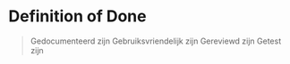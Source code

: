 # Definition of Done

> Gedocumenteerd zijn
> Gebruiksvriendelijk zijn
> Gereviewd zijn
> Getest zijn
